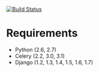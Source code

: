 [![Build Status](https://travis-ci.org/beproud/bpnotify.svg?branch=master)](https://travis-ci.org/beproud/bpnotify)

# Requirements

* Python (2.6, 2.7)
* Celery (2.2, 3.0, 3.1)
* Django (1.2, 1.3, 1.4, 1.5, 1.6, 1.7)

